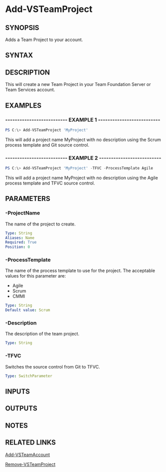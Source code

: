


# Add-VSTeamProject

## SYNOPSIS

Adds a Team Project to your account.

## SYNTAX

## DESCRIPTION

This will create a new Team Project in your Team Foundation Server or Team Services account.

## EXAMPLES

### -------------------------- EXAMPLE 1 --------------------------

```PowerShell
PS C:\> Add-VSTeamProject 'MyProject'
```

This will add a project name MyProject with no description using the Scrum process
template and Git source control.

### -------------------------- EXAMPLE 2 --------------------------

```PowerShell
PS C:\> Add-VSTeamProject 'MyProject' -TFVC -ProcessTemplate Agile
```

This will add a project name MyProject with no description using the Agile process
template and TFVC source control.

## PARAMETERS

### -ProjectName

The name of the project to create.

```yaml
Type: String
Aliases: Name
Required: True
Position: 0
```

### -ProcessTemplate

The name of the process template to use for the project. The acceptable values for this parameter are:

- Agile
- Scrum
- CMMI

```yaml
Type: String
Default value: Scrum
```

### -Description

The description of the team project.

```yaml
Type: String
```

### -TFVC

Switches the source control from Git to TFVC.

```yaml
Type: SwitchParameter
```

## INPUTS

## OUTPUTS

## NOTES

## RELATED LINKS

[Add-VSTeamAccount](Add-VSTeamAccount.md)

[Remove-VSTeamProject](Remove-VSTeamProject.md)